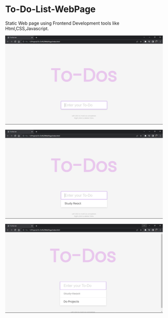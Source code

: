 # To-Do-List-WebPage

  Static Web page using Frontend Development tools like Html,CSS,Javascript.


![1](1.png)


![2](2.png)



![3](3.png)
